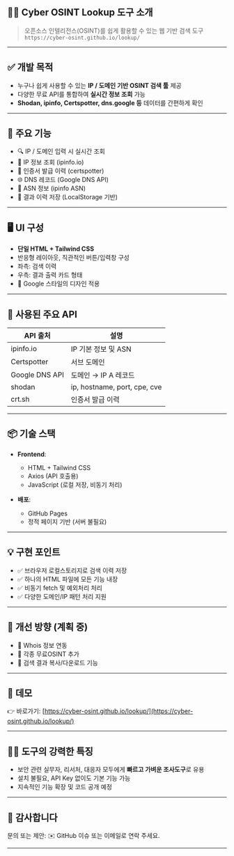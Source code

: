 
## 🕵️‍♂️ Cyber OSINT Lookup 도구 소개

> 오픈소스 인텔리전스(OSINT)를 쉽게 활용할 수 있는 웹 기반 검색 도구
> `https://cyber-osint.github.io/lookup/`

---

## ✅ 개발 목적

* 누구나 쉽게 사용할 수 있는 **IP / 도메인 기반 OSINT 검색 툴** 제공
* 다양한 무료 API를 통합하여 **실시간 정보 조회** 가능
* **Shodan, ipinfo, Certspotter, dns.google 등** 데이터를 간편하게 확인

---

## 🧩 주요 기능

* 🔍 IP / 도메인 입력 시 실시간 조회
* 📡 IP 정보 조회 (ipinfo.io)
* 📜 인증서 발급 이력 (certspotter)
* 🌐 DNS 레코드 (Google DNS API)
* 🧠 ASN 정보 (ipinfo ASN)
* 🧾 결과 이력 저장 (LocalStorage 기반)

---

## 🖥️ UI 구성

* **단일 HTML + Tailwind CSS**
* 반응형 레이아웃, 직관적인 버튼/입력창 구성
* 좌측: 검색 이력
* 우측: 결과 출력 카드 형태
* 🎨 Google 스타일의 디자인 적용

---

## 🔌 사용된 주요 API

| API 출처         | 설명                          |
| -------------- | --------------------------- |
| ipinfo.io      | IP 기본 정보 및 ASN              |
| Certspotter    | 서브 도메인 |
| Google DNS API | 도메인 → IP A 레코드              |
| shodan      | ip, hostname, port, cpe, cve              |
| crt.sh      | 인증서 발급 이력              |
---

## 📦 기술 스택

* **Frontend**:

  * HTML + Tailwind CSS
  * Axios (API 호출용)
  * JavaScript (로컬 저장, 비동기 처리)

* **배포**:

  * GitHub Pages
  * 정적 페이지 기반 (서버 불필요)

---

## 💡 구현 포인트

* ✅ 브라우저 로컬스토리지로 검색 이력 저장
* ✅ 하나의 HTML 파일에 모든 기능 내장
* ✅ 비동기 fetch 및 예외처리 처리
* ✅ 다양한 도메인/IP 패턴 처리 지원

---

## 🎯 개선 방향 (계획 중)

* 🔐 Whois 정보 연동
* 📍 각종 무료OSINT 추가
* 📝 검색 결과 복사/다운로드 기능

---

## 🚀 데모

👉 바로가기:
[https://cyber-osint.github.io/lookup/](https://cyber-osint.github.io/lookup/)

---

## 👨‍💻 도구의 강력한 특징

* 보안 관련 실무자, 리서처, 대응자 모두에게
  **빠르고 가벼운 조사도구**로 유용
* 설치 불필요, API Key 없이도 기본 기능 가능
* 지속적인 기능 확장 및 코드 공개 예정

---

## 🙏 감사합니다

문의 또는 제안:
✉️ GitHub 이슈 또는 이메일로 연락 주세요.

---
